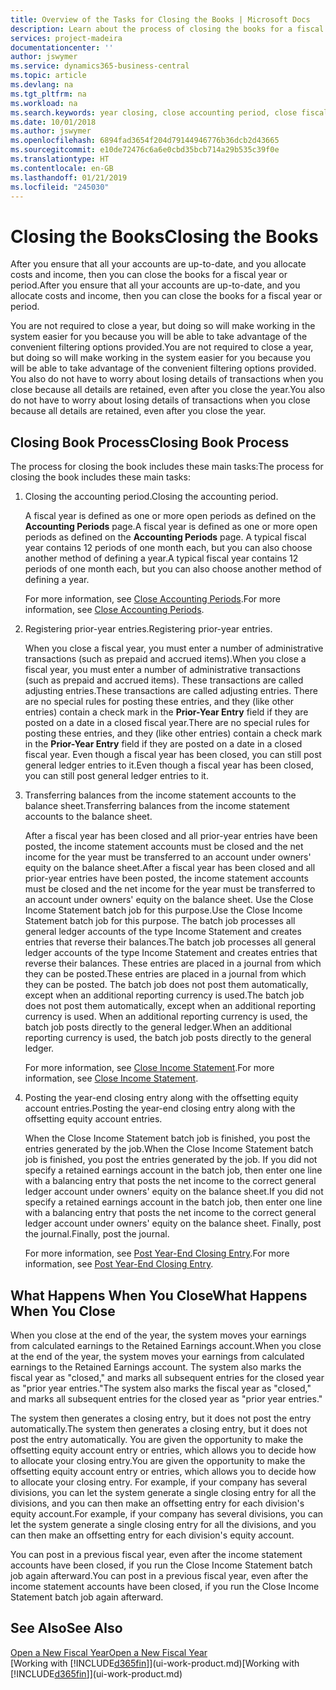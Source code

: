 ```yaml
---
title: Overview of the Tasks for Closing the Books | Microsoft Docs
description: Learn about the process of closing the books for a fiscal year or period, and what happens after you close at the end of a year.
services: project-madeira
documentationcenter: ''
author: jswymer
ms.service: dynamics365-business-central
ms.topic: article
ms.devlang: na
ms.tgt_pltfrm: na
ms.workload: na
ms.search.keywords: year closing, close accounting period, close fiscal year, bank account detailed trial balance
ms.date: 10/01/2018
ms.author: jswymer
ms.openlocfilehash: 6894fad3654f204d79144946776b36dcb2d43665
ms.sourcegitcommit: e10de72476c6a6e0cbd35bcb714a29b535c39f0e
ms.translationtype: HT
ms.contentlocale: en-GB
ms.lasthandoff: 01/21/2019
ms.locfileid: "245030"
---
```

# <a name="closing-the-books"></a><span data-ttu-id="ebf48-103">Closing the Books</span><span class="sxs-lookup"><span data-stu-id="ebf48-103">Closing the Books</span></span>
<span data-ttu-id="ebf48-104">After you ensure that all your accounts are up-to-date, and you allocate costs and income, then you can close the books for a fiscal year or period.</span><span class="sxs-lookup"><span data-stu-id="ebf48-104">After you ensure that all your accounts are up-to-date, and you allocate costs and income, then you can close the books for a fiscal year or period.</span></span>

<span data-ttu-id="ebf48-105">You are not required to close a year, but doing so will make working in the system easier for you because you will be able to take advantage of the convenient filtering options provided.</span><span class="sxs-lookup"><span data-stu-id="ebf48-105">You are not required to close a year, but doing so will make working in the system easier for you because you will be able to take advantage of the convenient filtering options provided.</span></span> <span data-ttu-id="ebf48-106">You also do not have to worry about losing details of transactions when you close because all details are retained, even after you close the year.</span><span class="sxs-lookup"><span data-stu-id="ebf48-106">You also do not have to worry about losing details of transactions when you close because all details are retained, even after you close the year.</span></span>

## <a name="closing-book-process"></a><span data-ttu-id="ebf48-107">Closing Book Process</span><span class="sxs-lookup"><span data-stu-id="ebf48-107">Closing Book Process</span></span>
<span data-ttu-id="ebf48-108">The process for closing the book includes these main tasks:</span><span class="sxs-lookup"><span data-stu-id="ebf48-108">The process for closing the book includes these main tasks:</span></span>

1. <span data-ttu-id="ebf48-109">Closing the accounting period.</span><span class="sxs-lookup"><span data-stu-id="ebf48-109">Closing the accounting period.</span></span>

    <span data-ttu-id="ebf48-110">A fiscal year is defined as one or more open periods as defined on the **Accounting Periods** page.</span><span class="sxs-lookup"><span data-stu-id="ebf48-110">A fiscal year is defined as one or more open periods as defined on the **Accounting Periods** page.</span></span> <span data-ttu-id="ebf48-111">A typical fiscal year contains 12 periods of one month each, but you can also choose another method of defining a year.</span><span class="sxs-lookup"><span data-stu-id="ebf48-111">A typical fiscal year contains 12 periods of one month each, but you can also choose another method of defining a year.</span></span>

    <span data-ttu-id="ebf48-112">For more information, see [Close Accounting Periods](year-close-account-periods.md).</span><span class="sxs-lookup"><span data-stu-id="ebf48-112">For more information, see [Close Accounting Periods](year-close-account-periods.md).</span></span>
2. <span data-ttu-id="ebf48-113">Registering prior-year entries.</span><span class="sxs-lookup"><span data-stu-id="ebf48-113">Registering prior-year entries.</span></span>

    <span data-ttu-id="ebf48-114">When you close a fiscal year, you must enter a number of administrative transactions (such as prepaid and accrued items).</span><span class="sxs-lookup"><span data-stu-id="ebf48-114">When you close a fiscal year, you must enter a number of administrative transactions (such as prepaid and accrued items).</span></span> <span data-ttu-id="ebf48-115">These transactions are called adjusting entries.</span><span class="sxs-lookup"><span data-stu-id="ebf48-115">These transactions are called adjusting entries.</span></span> <span data-ttu-id="ebf48-116">There are no special rules for posting these entries, and they (like other entries) contain a check mark in the **Prior-Year Entry** field if they are posted on a date in a closed fiscal year.</span><span class="sxs-lookup"><span data-stu-id="ebf48-116">There are no special rules for posting these entries, and they (like other entries) contain a check mark in the **Prior-Year Entry** field if they are posted on a date in a closed fiscal year.</span></span> <span data-ttu-id="ebf48-117">Even though a fiscal year has been closed, you can still post general ledger entries to it.</span><span class="sxs-lookup"><span data-stu-id="ebf48-117">Even though a fiscal year has been closed, you can still post general ledger entries to it.</span></span>
3. <span data-ttu-id="ebf48-118">Transferring balances from the income statement accounts to the balance sheet.</span><span class="sxs-lookup"><span data-stu-id="ebf48-118">Transferring balances from the income statement accounts to the balance sheet.</span></span>

    <span data-ttu-id="ebf48-119">After a fiscal year has been closed and all prior-year entries have been posted, the income statement accounts must be closed and the net income for the year must be transferred to an account under owners' equity on the balance sheet.</span><span class="sxs-lookup"><span data-stu-id="ebf48-119">After a fiscal year has been closed and all prior-year entries have been posted, the income statement accounts must be closed and the net income for the year must be transferred to an account under owners' equity on the balance sheet.</span></span> <span data-ttu-id="ebf48-120">Use the Close Income Statement batch job for this purpose.</span><span class="sxs-lookup"><span data-stu-id="ebf48-120">Use the Close Income Statement batch job for this purpose.</span></span> <span data-ttu-id="ebf48-121">The batch job processes all general ledger accounts of the type Income Statement and creates entries that reverse their balances.</span><span class="sxs-lookup"><span data-stu-id="ebf48-121">The batch job processes all general ledger accounts of the type Income Statement and creates entries that reverse their balances.</span></span> <span data-ttu-id="ebf48-122">These entries are placed in a journal from which they can be posted.</span><span class="sxs-lookup"><span data-stu-id="ebf48-122">These entries are placed in a journal from which they can be posted.</span></span> <span data-ttu-id="ebf48-123">The batch job does not post them automatically, except when an additional reporting currency is used.</span><span class="sxs-lookup"><span data-stu-id="ebf48-123">The batch job does not post them automatically, except when an additional reporting currency is used.</span></span> <span data-ttu-id="ebf48-124">When an additional reporting currency is used, the batch job posts directly to the general ledger.</span><span class="sxs-lookup"><span data-stu-id="ebf48-124">When an additional reporting currency is used, the batch job posts directly to the general ledger.</span></span>

    <span data-ttu-id="ebf48-125">For more information, see [Close Income Statement](year-close-income-statement.md).</span><span class="sxs-lookup"><span data-stu-id="ebf48-125">For more information, see [Close Income Statement](year-close-income-statement.md).</span></span>
4. <span data-ttu-id="ebf48-126">Posting the year-end closing entry along with the offsetting equity account entries.</span><span class="sxs-lookup"><span data-stu-id="ebf48-126">Posting the year-end closing entry along with the offsetting equity account entries.</span></span>

    <span data-ttu-id="ebf48-127">When the Close Income Statement batch job is finished, you post the entries generated by the job.</span><span class="sxs-lookup"><span data-stu-id="ebf48-127">When the Close Income Statement batch job is finished, you post the entries generated by the job.</span></span> <span data-ttu-id="ebf48-128">If you did not specify a retained earnings account in the batch job, then enter one line with a balancing entry that posts the net income to the correct general ledger account under owners' equity on the balance sheet.</span><span class="sxs-lookup"><span data-stu-id="ebf48-128">If you did not specify a retained earnings account in the batch job, then enter one line with a balancing entry that posts the net income to the correct general ledger account under owners' equity on the balance sheet.</span></span> <span data-ttu-id="ebf48-129">Finally, post the journal.</span><span class="sxs-lookup"><span data-stu-id="ebf48-129">Finally, post the journal.</span></span>

    <span data-ttu-id="ebf48-130">For more information, see [Post Year-End Closing Entry](year-how-post-year-end-close-entry.md).</span><span class="sxs-lookup"><span data-stu-id="ebf48-130">For more information, see [Post Year-End Closing Entry](year-how-post-year-end-close-entry.md).</span></span>

## <a name="what-happens-when-you-close"></a><span data-ttu-id="ebf48-131">What Happens When You Close</span><span class="sxs-lookup"><span data-stu-id="ebf48-131">What Happens When You Close</span></span>
<span data-ttu-id="ebf48-132">When you close at the end of the year, the system moves your earnings from calculated earnings to the Retained Earnings account.</span><span class="sxs-lookup"><span data-stu-id="ebf48-132">When you close at the end of the year, the system moves your earnings from calculated earnings to the Retained Earnings account.</span></span> <span data-ttu-id="ebf48-133">The system also marks the fiscal year as "closed," and marks all subsequent entries for the closed year as "prior year entries."</span><span class="sxs-lookup"><span data-stu-id="ebf48-133">The system also marks the fiscal year as "closed," and marks all subsequent entries for the closed year as "prior year entries."</span></span>

<span data-ttu-id="ebf48-134">The system then generates a closing entry, but it does not post the entry automatically.</span><span class="sxs-lookup"><span data-stu-id="ebf48-134">The system then generates a closing entry, but it does not post the entry automatically.</span></span> <span data-ttu-id="ebf48-135">You are given the opportunity to make the offsetting equity account entry or entries, which allows you to decide how to allocate your closing entry.</span><span class="sxs-lookup"><span data-stu-id="ebf48-135">You are given the opportunity to make the offsetting equity account entry or entries, which allows you to decide how to allocate your closing entry.</span></span> <span data-ttu-id="ebf48-136">For example, if your company has several divisions, you can let the system generate a single closing entry for all the divisions, and you can then make an offsetting entry for each division's equity account.</span><span class="sxs-lookup"><span data-stu-id="ebf48-136">For example, if your company has several divisions, you can let the system generate a single closing entry for all the divisions, and you can then make an offsetting entry for each division's equity account.</span></span>

<span data-ttu-id="ebf48-137">You can post in a previous fiscal year, even after the income statement accounts have been closed, if you run the Close Income Statement batch job again afterward.</span><span class="sxs-lookup"><span data-stu-id="ebf48-137">You can post in a previous fiscal year, even after the income statement accounts have been closed, if you run the Close Income Statement batch job again afterward.</span></span>

## <a name="see-also"></a><span data-ttu-id="ebf48-138">See Also</span><span class="sxs-lookup"><span data-stu-id="ebf48-138">See Also</span></span>
[<span data-ttu-id="ebf48-139">Open a New Fiscal Year</span><span class="sxs-lookup"><span data-stu-id="ebf48-139">Open a New Fiscal Year</span></span>](finance-how-open-new-fiscal-year.md)  
<span data-ttu-id="ebf48-140">[Working with [!INCLUDE[d365fin](includes/d365fin_md.md)]](ui-work-product.md)</span><span class="sxs-lookup"><span data-stu-id="ebf48-140">[Working with [!INCLUDE[d365fin](includes/d365fin_md.md)]](ui-work-product.md)</span></span>

